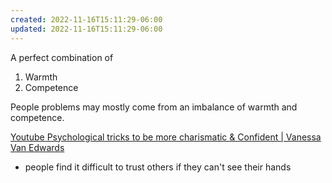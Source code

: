 ```yaml
---
created: 2022-11-16T15:11:29-06:00
updated: 2022-11-16T15:11:29-06:00
---
```

A perfect combination of

1. Warmth
2. Competence

People problems may mostly come from an imbalance of warmth and competence.

[Youtube Psychological tricks to be more charismatic & Confident | Vanessa Van Edwards](https://youtu.be/iApkwoskJkc?t=680)
* people find it difficult to trust others if they can't see their hands